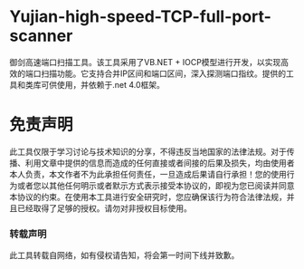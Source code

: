 # Yujian-high-speed-TCP-full-port-scanner
御剑高速端口扫描工具。该工具采用了VB.NET + IOCP模型进行开发，以实现高效的端口扫描功能。它支持合并IP区间和端口区间，深入探测端口指纹。提供的工具和类库可供使用，并依赖于.net 4.0框架。
<h1>免责声明</h1>
此工具仅限于学习讨论与技术知识的分享，不得违反当地国家的法律法规。对于传播、利用文章中提供的信息而造成的任何直接或者间接的后果及损失，均由使用者本人负责，本文作者不为此承担任何责任，一旦造成后果请自行承担！您的使用行为或者您以其他任何明示或者默示方式表示接受本协议的，即视为您已阅读并同意本协议的约束。在使用本工具进行安全研究时，您应确保该行为符合法律法规，并且已经取得了足够的授权。请勿对非授权目标使用。
<h3>转载声明</h3>
此工具转载自网络，如有侵权请告知，将会第一时间下线并致歉。
